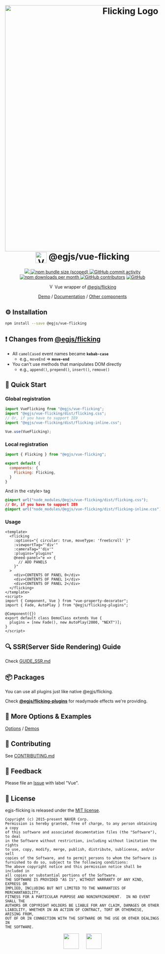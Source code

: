 <h1 align=center>
  <img width="800" alt="Flicking Logo" src="https://naver.github.io/egjs-flicking/images/flicking.svg"><br/>
  <img alt="Vue" src="https://naver.github.io/egjs-flicking/images/vue.svg" width="36" valign="middle">
  @egjs/vue-flicking
</h1>

<p align=center>
  <a href="https://www.npmjs.com/package/@egjs/vue-flicking" target="_blank">
    <img src="https://img.shields.io/npm/v/@egjs/vue-flicking.svg?style=flat-square&color=42b883&label=version&logo=NPM">
  </a>
  <a href="https://www.npmjs.com/package/@egjs/vue-flicking" target="_blank">
    <img alt="npm bundle size (scoped)" src="https://img.shields.io/bundlephobia/minzip/@egjs/vue-flicking.svg?style=flat-square&label=%F0%9F%92%BE%20gzipped&color=007acc">
  </a>
  <a href="https://github.com/naver/egjs-flicking/graphs/commit-activity">
    <img alt="GitHub commit activity" src="https://img.shields.io/github/commit-activity/m/naver/egjs-flicking.svg?style=flat-square&label=%E2%AC%86%20commits&color=08CE5D">
  </a>
  <a href="https://www.npmjs.com/package/@egjs/vue-flicking" target="_blank">
    <img src="https://img.shields.io/npm/dm/@egjs/vue-flicking.svg?style=flat-square&label=%E2%AC%87%20downloads&color=08CE5D" alt="npm downloads per month">
  </a>
  <a href="https://github.com/naver/egjs-flicking/graphs/contributors" target="_blank">
    <img alt="GitHub contributors" src="https://img.shields.io/github/contributors/naver/egjs-flicking.svg?label=%F0%9F%91%A5%20contributors&style=flat-square&color=08CE5D"></a>
  <a href="https://github.com/naver/egjs-flicking/blob/master/LICENSE" target="_blank">
    <img alt="GitHub" src="https://img.shields.io/github/license/naver/egjs-flicking.svg?style=flat-square&label=%F0%9F%93%9C%20license&color=08CE5D">
  </a>
</p>

<p align=center>
  <img width="15" src="https://naver.github.io/egjs-flicking/images/vue.svg" alt="Vue.js" /> Vue wrapper of <a href="https://github.com/naver/egjs-flicking">@egjs/flicking</a>
</p>

<p align=center>
  <a href="https://naver.github.io/egjs-flicking/">Demo</a> / <a href="https://naver.github.io/egjs-flicking/docs/api/Flicking">Documentation</a> / <a href="https://naver.github.io/egjs/">Other components</a>
</p>

## ⚙️ Installation
```sh
npm install --save @egjs/vue-flicking
```

## ❗ Changes from [@egjs/flicking](https://github.com/naver/egjs-flicking)
- All `camelCased` event names became **`kebab-case`**
  - e.g., `moveEnd` => **`move-end`**
- You can't use methods that manipulates DOM directly
  - e.g., `append()`, `prepend()`, `insert()`, `remove()`

## 🏃 Quick Start
### Global registration
```js
import VueFlicking from "@egjs/vue-flicking";
import "@egjs/vue-flicking/dist/flicking.css";
// Or, if you have to support IE9
import "@egjs/vue-flicking/dist/flicking-inline.css";

Vue.use(VueFlicking);
```

### Local registration
```js
import { Flicking } from "@egjs/vue-flicking";

export default {
  components: {
    Flicking: Flicking,
  }
}
```

And in the \<style\> tag
```css
@import url("node_modules/@egjs/vue-flicking/dist/flicking.css");
// Or, if you have to support IE9
@import url("node_modules/@egjs/vue-flicking/dist/flicking-inline.css");
```

### Usage
```vue
<template>
  <flicking
    :options="{ circular: true, moveType: 'freeScroll' }"
    :viewportTag="'div'"
    :cameraTag="'div'"
    :plugins="plugins"
    @need-panel="e => {
      // ADD PANELS
    }"
  >
    <div>CONTENTS OF PANEL 0</div>
    <div>CONTENTS OF PANEL 1</div>
    <div>CONTENTS OF PANEL 2</div>
  </flicking>
</template>
<script>
import { Component, Vue } from "vue-property-decorator";
import { Fade, AutoPlay } from "@egjs/flicking-plugins";

@Component({})
export default class DemoClass extends Vue {
  plugins = [new Fade(), new AutoPlay(2000, "NEXT")];
}
</script>
```

## 🔍 SSR(Server Side Rendering) Guide
Check [GUIDE_SSR.md](https://github.com/naver/egjs-flicking/blob/master/packages/vue-flicking/GUIDE_SSR.md)

## 📦 Packages
You can use all plugins just like native @egjs/flicking.

Check [**@egjs/flicking-plugins**](https://github.com/naver/egjs-flicking-plugins) for readymade effects we're providing.

## 📖 More Options & Examples
[Options](https://naver.github.io/egjs-flicking/Options) / [Demos](https://naver.github.io/egjs-flicking/Demos)

## 🙌 Contributing
See [CONTRIBUTING.md]((https://github.com/naver/egjs-flicking/blob/master/packages/vue-flicking/CONTRIBUTING.md))

## 📝 Feedback
Please file an [Issue](https://github.com/naver/egjs-flicking/issues) with label "Vue".

## 📜 License
egjs-flicking is released under the [MIT license](http://naver.github.io/egjs/license.txt).

```
Copyright (c) 2015-present NAVER Corp.
Permission is hereby granted, free of charge, to any person obtaining a copy
of this software and associated documentation files (the "Software"), to deal
in the Software without restriction, including without limitation the rights
to use, copy, modify, merge, publish, distribute, sublicense, and/or sell
copies of the Software, and to permit persons to whom the Software is
furnished to do so, subject to the following conditions:
The above copyright notice and this permission notice shall be included in
all copies or substantial portions of the Software.
THE SOFTWARE IS PROVIDED "AS IS", WITHOUT WARRANTY OF ANY KIND, EXPRESS OR
IMPLIED, INCLUDING BUT NOT LIMITED TO THE WARRANTIES OF MERCHANTABILITY,
FITNESS FOR A PARTICULAR PURPOSE AND NONINFRINGEMENT.  IN NO EVENT SHALL THE
AUTHORS OR COPYRIGHT HOLDERS BE LIABLE FOR ANY CLAIM, DAMAGES OR OTHER
LIABILITY, WHETHER IN AN ACTION OF CONTRACT, TORT OR OTHERWISE, ARISING FROM,
OUT OF OR IN CONNECTION WITH THE SOFTWARE OR THE USE OR OTHER DEALINGS IN
THE SOFTWARE.
```

<p align=center>
  <a href="https://naver.github.io/egjs/"><img height="50" src="https://naver.github.io/egjs/img/logotype1_black.svg" ></a>&nbsp;&nbsp;&nbsp;&nbsp;&nbsp;&nbsp;<a href="https://github.com/naver"><img height="50" src="https://naver.github.io/OpenSourceGuide/book/assets/naver_logo.png" /></a>
</p>
